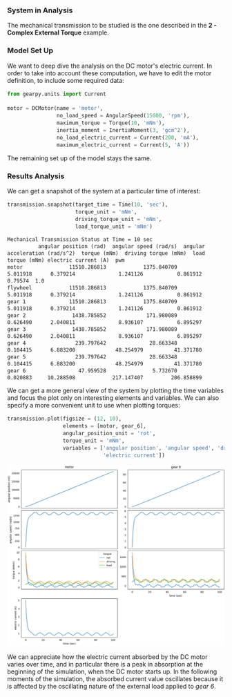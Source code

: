 ### System in Analysis

The mechanical transmission to be studied is the one described in the 
**2 - Complex External Torque** example.  

### Model Set Up

We want to deep dive the analysis on the DC motor's electric current. 
In order to take into account these computation, we have to edit the 
motor definition, to include some required data:

```python
from gearpy.units import Current

motor = DCMotor(name = 'motor',
                no_load_speed = AngularSpeed(15000, 'rpm'),
                maximum_torque = Torque(10, 'mNm'),
                inertia_moment = InertiaMoment(3, 'gcm^2'),
                no_load_electric_current = Current(200, 'mA'),
                maximum_electric_current = Current(5, 'A'))
```

The remaining set up of the model stays the same.

### Results Analysis

We can get a snapshot of the system at a particular time of interest:

```python
transmission.snapshot(target_time = Time(10, 'sec'),
                      torque_unit = 'mNm',
                      driving_torque_unit = 'mNm',
                      load_torque_unit = 'mNm')
```

```text
Mechanical Transmission Status at Time = 10 sec
          angular position (rad)  angular speed (rad/s)  angular acceleration (rad/s^2)  torque (mNm)  driving torque (mNm)  load torque (mNm) electric current (A)  pwm
motor               11510.286813            1375.840709                        5.011918      0.379214              1.241126           0.861912              0.79574  1.0
flywheel            11510.286813            1375.840709                        5.011918      0.379214              1.241126           0.861912                          
gear 1              11510.286813            1375.840709                        5.011918      0.379214              1.241126           0.861912                          
gear 2               1438.785852             171.980089                        0.626490      2.040811              8.936107           6.895297                          
gear 3               1438.785852             171.980089                        0.626490      2.040811              8.936107           6.895297                          
gear 4                239.797642              28.663348                        0.104415      6.883200             48.254979          41.371780                          
gear 5                239.797642              28.663348                        0.104415      6.883200             48.254979          41.371780                          
gear 6                 47.959528               5.732670                        0.020883     10.288508            217.147407         206.858899                               
```

We can get a more general view of the system by plotting the time 
variables and focus the plot only on interesting elements and variables. 
We can also specify a more convenient unit to use when plotting torques:

```python
transmission.plot(figsize = (12, 10),
                  elements = [motor, gear_6],
                  angular_position_unit = 'rot',
                  torque_unit = 'mNm',
                  variables = ['angular position', 'angular speed', 'driving torque', 'load torque', 'torque',
                               'electric current'])
```

![](images/plot_1.png)

We can appreciate how the electric current absorbed by the DC motor 
varies over time, and in particular there is a peak in absorption at the 
beginning of the simulation, when the DC motor starts up. In the 
following moments of the simulation, the absorbed current value 
oscillates because it is affected by the oscillating nature of the 
external load applied to *gear 6*.  
 